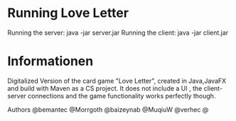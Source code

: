 # Running Love Letter
Running the server: java -jar server.jar
Running the client: java -jar client.jar

# Informationen

Digitalized Version of the card game "Love Letter", created in Java,JavaFX and build with Maven as a CS project.
It does not include a UI , the client-server connections and the game functionality works perfectly though. 

Authors
@bemantec
@Morrgoth
@baizeynab
@MuqiuW
@verhec
@
